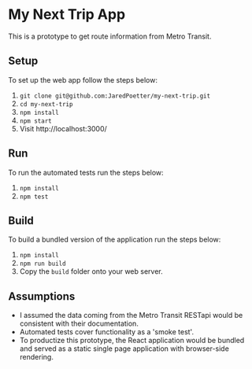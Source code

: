 # My Next Trip App

This is a prototype to get route information from Metro Transit.

## Setup

To set up the web app follow the steps below:

1. `git clone git@github.com:JaredPoetter/my-next-trip.git`
2. `cd my-next-trip`
3. `npm install`
4. `npm start`
5. Visit http://localhost:3000/

## Run

To run the automated tests run the steps below:

1. `npm install`
2. `npm test`

## Build

To build a bundled version of the application run the steps below:

1. `npm install`
2. `npm run build`
3. Copy the `build` folder onto your web server.

## Assumptions

-   I assumed the data coming from the Metro Transit RESTapi would be consistent with their documentation.
-   Automated tests cover functionality as a 'smoke test'.
-   To productize this prototype, the React application would be bundled and served as a static single page application with browser-side rendering.
